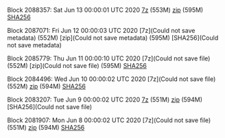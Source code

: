 Block 2088357: Sat Jun 13 00:00:01 UTC 2020 [7z]() (553M) [zip]() (595M) [SHA256]()

Block 2087071: Fri Jun 12 00:00:03 UTC 2020 [7z](Could not save metadata) (552M) [zip](Could not save metadata) (595M) [SHA256](Could not save metadata)

Block 2085779: Thu Jun 11 00:00:10 UTC 2020 [7z](Could not save file) (552M) [zip](Could not save file) (595M) [SHA256](https://transfer.sh/dXiuM/sha256.txt)

Block 2084496: Wed Jun 10 00:00:02 UTC 2020 [7z](Could not save file) (552M) [zip]() (594M) [SHA256]()

Block 2083207: Tue Jun  9 00:00:02 UTC 2020 [7z](https://transfer.sh/ZTo0g/bootstrap.dat.20200609.7z) (551M) [zip](https://transfer.sh/q2tGZ/bootstrap.dat.20200609.zip) (594M) [SHA256](Could not save file)

Block 2081907: Mon Jun  8 00:00:02 UTC 2020 [7z](Could not save file) (551M) [zip]() (594M) [SHA256]()

